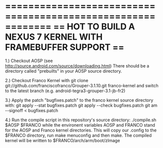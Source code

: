 ============================================================
== HOT TO BUILD A NEXUS 7 KERNEL WITH FRAMEBUFFER SUPPORT ==
============================================================

1.) Checkout AOSP (see http://source.android.com/source/downloading.html)
    There should be a directory called "prebuilts" in your AOSP source directory.

2.) Checkout Franco Kernel with
      git clone git://github.com/franciscofranco/Grouper-3.1.10.git franco-kernel
    and switch to the latest branch (e.g. android-tegra3-grouper-3.1-jb-fr2)

3.) Apply the patch "bugfixes.patch" to the franco kernel source directory with:
      git apply --stat bugfixes.patch
      git apply --check bugfixes.patch
      git am --signoff < bugfixes.patch

4.) Run the compile script in this repository's source directory:
      ./compile.sh $AOSP $FRANCO
    while the environent variables AOSP and FRANCO stand for the AOSP and Franco kernel directories.
    This will copy our .config to the $FRANCO directory, run make menuconfig and then make.
    The compiled kernel will be written to $FRANCO/arch/arm/boot/zImage
